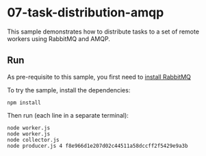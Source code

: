 # 07-task-distribution-amqp

This sample demonstrates how to distribute tasks to a set of remote workers using RabbitMQ and AMQP.

## Run

As pre-requisite to this sample, you first need to [install RabbitMQ](http://www.rabbitmq.com/download.html)

To try the sample, install the dependencies:

```shell script
npm install
```

Then run (each line in a separate terminal):

```shell script
node worker.js
node worker.js
node collector.js
node producer.js 4 f8e966d1e207d02c44511a58dccff2f5429e9a3b
```
